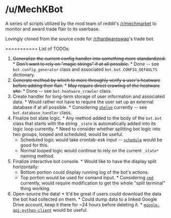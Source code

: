 /u/MechKBot
===========

A series of scripts utilized by the mod team of reddit's [/r/mechmarket](https://www.reddit.com/r/mechmarket) to monitor and award trade flair to its userbase.

Lovingly cloned from the source code for [/r/hardwareswap](https://www.reddit.com/r/hardwareswap)'s trade bot.

===========
List of TODOs:
  1. ~~Generalize the current config handler into something more standardized.~~
    * ~~Don't want to rely on "magic strings" if at all possible.~~
    * Done -- see `bot.config_generator` class and associated `bot.bot.CONFIG_DEFAULTS` dictionary.
  2. ~~Generate method by which to more throughly verify a user's heatware before adding their flair.~~
    * ~~May require direct crawling of the heatware site.~~
    * Done -- see `bot.heatware_crawler` class.
  3. Create handler for long-term storage of user information and associated data.
    * Would rather not have to require the user set up an external database if at all possible.
    * Considering [`shelve`](https://docs.python.org/3/library/shelve.html?highlight=shelve#module-shelve) currently -- see `bot.database_handler` class.
  4. Finalize bot state logic.
    * Any method added to the body of the `bot.bot` class that starts with the string `_state` is automatically added into its logic loop currently.
    * Need to consider whether splitting bot logic into two groups, looped and scheduled, would be useful.
      * Scheduled logic would take crontab-esk input -- [`schedule`](https://github.com/dbader/schedule) would be good for this.
      * Normal looped logic would continue to rely on the current `_state*` naming method.
  5. Finalize interactive bot console.
    * Would like to have the display split horizontally:
      * Bottom portion could display running log of the bot's actions.
      * Top portion would be used for comand input.
    * Considering [`cmd`](https://docs.python.org/3/library/cmd.html?highlight=cmd#module-cmd) currently, would require modification to get the whole "split terminal" thing working.
  6. Open-source the data!
    * It'd be great if users could download the data the bot had collected on them.
    * Could dump data to a linked Google Drive account, keep it there for ~24 hours before deleting it.
    * [`google-api-python-client`](https://github.com/google/google-api-python-client) would be useful.